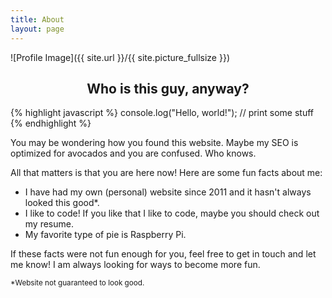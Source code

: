 ```yaml
---
title: About
layout: page
---
```

![Profile Image]({{ site.url }}/{{ site.picture_fullsize }})

<div style="text-align: center;">
	<h2>Who is this guy, anyway?</h2>
</div>

{% highlight javascript %}
console.log("Hello, world!"); // print some stuff
{% endhighlight %}

You may be wondering how you found this website. Maybe my SEO is optimized for avocados and you are confused. Who knows.

All that matters is that you are here now! Here are some fun facts about me:

- I have had my own (personal) website since 2011 and it hasn't always looked this good*.
- I like to code! If you like that I like to code, maybe you should check out my resume.
- My favorite type of pie is Raspberry Pi.

If these facts were not fun enough for you, feel free to get in touch and let me know! I am always looking for ways to become more fun.

<small>*Website not guaranteed to look good.</small>
